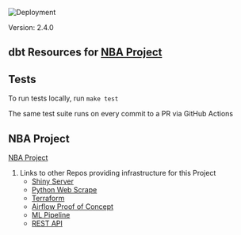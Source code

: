 ![Deployment](https://github.com/jyablonski/nba_elt_dbt/actions/workflows/deploy.yml/badge.svg)

Version: 2.4.0

## dbt Resources for [NBA Project](https://github.com/jyablonski/NBA-Dashboard)

## Tests
To run tests locally, run `make test`

The same test suite runs on every commit to a PR via GitHub Actions

## NBA Project
[NBA Project](https://github.com/jyablonski/NBA-Dashboard)

1. Links to other Repos providing infrastructure for this Project
    * [Shiny Server](https://github.com/jyablonski/NBA-Dashboard)
    * [Python Web Scrape](https://github.com/jyablonski/python_docker)
    * [Terraform](https://github.com/jyablonski/aws_terraform)
    * [Airflow Proof of Concept](https://github.com/jyablonski/nba_elt_airflow)
    * [ML Pipeline](https://github.com/jyablonski/nba_elt_mlflow)
    * [REST API](https://github.com/jyablonski/nba_elt_rest_api)
